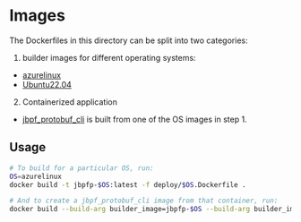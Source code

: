 # Images

The Dockerfiles in this directory can be split into two categories:
1. builder images for different operating systems:
  * [azurelinux](./azurelinux.Dockerfile)
  * [Ubuntu22.04](./ubuntu22_04.Dockerfile)
2. Containerized application
  * [jbpf_protobuf_cli](./jbpf_protobuf_cli.Dockerfile) is built from one of the OS images in step 1.

## Usage

```sh
# To build for a particular OS, run:
OS=azurelinux
docker build -t jbpfp-$OS:latest -f deploy/$OS.Dockerfile .

# And to create a jbpf_protobuf_cli image from that container, run:
docker build --build-arg builder_image=jbpfp-$OS --build-arg builder_image_tag=latest -t jbpf_protobuf_cli:latest - < deploy/jbpf_protobuf_cli.Dockerfile
```